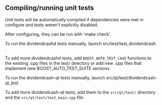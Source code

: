Compiling/running unit tests
------------------------------------

Unit tests will be automatically compiled if dependencies were met in configure
and tests weren't explicitly disabled.

After configuring, they can be run with 'make check'.

To run the dividendcashd tests manually, launch src/test/test_dividendcash .

To add more dividendcashd tests, add `BOOST_AUTO_TEST_CASE` functions to the existing
.cpp files in the test/ directory or add new .cpp files that
implement new BOOST_AUTO_TEST_SUITE sections.

To run the dividendcash-qt tests manually, launch src/qt/test/dividendcash-qt_test

To add more dividendcash-qt tests, add them to the `src/qt/test/` directory and
the `src/qt/test/test_main.cpp` file.
